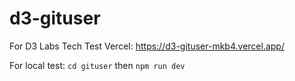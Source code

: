 # d3-gituser
For D3 Labs Tech Test
Vercel: https://d3-gituser-mkb4.vercel.app/

For local test:
`cd gituser` then
`npm run dev`